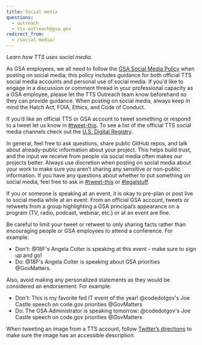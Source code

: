 ```yaml
---
title: Social media
questions:
  - outreach
  - tts-outreach@gsa.gov
redirect_from:
  - /social-media/
---
```


_Learn how TTS uses social media._

As GSA employees, we all need to follow the [GSA Social Media Policy](https://www.gsa.gov/directive/gsa-social-media-policy) when posting on social media; this policy includes guidance for both official TTS social media accounts and personal use of social media. If you'd like to engage in a discussion or comment thread in your professional capacity as a GSA employee, please let the TTS Outreach team know beforehand so they can provide guidance. When posting on social media, always keep in mind the Hatch Act, FOIA, Ethics, and Code of Conduct.

If you’d like an official TTS or GSA account to tweet something or respond to a tweet let us know in [#tweet-this](https://gsa-tts.slack.com/messages/tweet-this). To see a list of the official TTS social media channels check out the [U.S. Digital Registry](https://usdigitalregistry.digitalgov.gov).

In general, feel free to ask questions, share public GitHub repos, and talk about already-public information about your project. This helps build trust, and the input we receive from people via social media often makes our projects better. Always use discretion when posting on social media about your work to make sure you aren’t sharing any sensitive or non-public information. If you have any questions about whether to put something on social media, feel free to ask in [#tweet-this](https://gsa-tts.slack.com/messages/tweet-this) or [#legalstuff](https://gsa-tts.slack.com/archives/legalstuff).

If you or someone is speaking at an event, it is okay to pre-plan or post live to social media while at an event. From an official GSA account, tweets or retweets from a group highlighting a GSA principal’s appearance on a program (TV, radio, podcast, webinar, etc.) or at an event are fine.

Be careful to limit your tweet or retweet to only sharing facts rather than encouraging people or GSA employees to attend a conference. For example:

- Don't: @18F's Angela Colter is speaking at this event - make sure to sign up and go!
- Do: @18F's Angela Colter is speaking about GSA priorities @GovMatters.

Also, avoid making any personalized statements as they would be considered an endorsement. For example:

- Don't: This is my favorite fed IT event of the year! @codedotgov's Joe Castle speech on code.gov priorities @GovMatters
- Do: The GSA Administrator is speaking tomorrow: @codedotgov's Joe Castle speech on code.gov priorities @GovMatters

When tweeting an image from a TTS account, follow [Twitter’s directions](https://help.twitter.com/en/using-twitter/picture-descriptions) to make sure the image has an accessible description.
